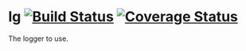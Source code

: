 # lg  [![Build Status][ci-img]][ci] [![Coverage Status][cov-img]][cov]
The logger to use. 

[ci-img]: https://travis-ci.org/drkaka/lg.svg?branch=master
[ci]: https://travis-ci.org/drkaka/lg
[cov-img]: https://coveralls.io/repos/github/drkaka/lg/badge.svg?branch=master
[cov]: https://coveralls.io/github/drkaka/lg?branch=master